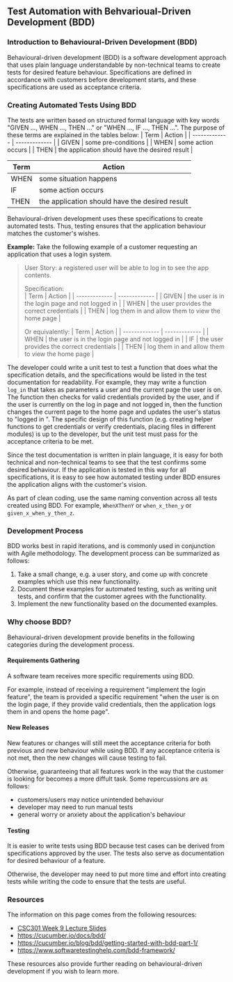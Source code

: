 ## Test Automation with Behvarioual-Driven Development (BDD)

### Introduction to Behavioural-Driven Development (BDD)

Behavioural-driven development (BDD) is a software development approach that uses plain language understandable by non-technical teams to create tests for desired feature behaviour. Specifications are defined in accordance with customers before development starts, and these specifications are used as acceptance criteria. 

### Creating Automated Tests Using BDD

The tests are written based on structured formal language with key words "GIVEN ..., WHEN ..., THEN ..." or "WHEN ..., IF ..., THEN ...". The purpose of these terms are explained in the tables below:
| Term  | Action |
| ------------- | ------------- |
| GIVEN  | some pre-conditions  |
| WHEN  | some action occurs  |
| THEN  | the application should have the desired result |

| Term  | Action |
| ------------- | ------------- |
| WHEN  | some situation happens  |
| IF  | some action occurs  |
| THEN  | the application should have the desired result |

Behavioural-driven development uses these specifications to create automated tests. Thus, testing ensures that the application behaviour matches the customer's wishes.

**Example:** Take the following example of a customer requesting an application that uses a login system.

> User Story: a registered user will be able to log in to see the app contents.
>
> Specification:  
>| Term  | Action |
>| ------------- | ------------- |
>| GIVEN  | the user is in the login page and not logged in  |
>| WHEN  | the user provides the correct credentials  |
>| THEN  | log them in and allow them to view the home page |
>
> Or equivalently:
>| Term  | Action |
>| ------------- | ------------- |
>| WHEN  | the user is in the login page and not logged in  |
>| IF  | the user provides the correct credentials  |
>| THEN  | log them in and allow them to view the home page |

The developer could write a unit test to test a function that does what the specification details, and the specifications would be listed in the test documentation for readability. For example, they may write a function `log_in` that takes as parameters a user and the current page the user is on. The function then checks for valid credentials provided by the user, and if the user is currently on the log in page and not logged in, then the function changes the current page to the home page and updates the user's status to "logged in ". The specific design of this function (e.g. creating helper functions to get credentials or verify credentials, placing files in different modules) is up to the developer, but the unit test must pass for the acceptance criteria to be met.

Since the test documentation is written in plain language, it is easy for both technical and non-technical teams to see that the test confirms some desired behaviour. If the application is tested in this way for all specifications, it is easy to see how automated testing under BDD ensures the application aligns with the customer's vision.

As part of clean coding, use the same naming convention across all tests created using BDD. For example, `WhenXThenY` or `when_x_then_y` or `given_x_when_y_then_z`.

### Development Process

BDD works best in rapid iterations, and is commonly used in conjunction with Agile methodology. The development process can be summarized as follows:  
1. Take a small change, e.g. a user story, and come up with concrete examples which use this new functionality. 
2. Document these examples for automated testing, such as writing unit tests, and confirm that the customer agrees with the functionality.
3. Implement the new functionality based on the documented examples.

### Why choose BDD?

Behavioural-driven development provide benefits in the following categories during the development process.

#### Requirements Gathering

A software team receives more specific requirements using BDD.

For example, instead of receiving a requirement "implement the login feature", the team is provided a specific requirement "when the user is on the login page, if they provide valid credentials, then the application logs them in and opens the home page".

#### New Releases

New features or changes will still meet the acceptance criteria for both previous and new behaviour while using BDD. If any acceptance criteria is not met, then the new changes will cause testing to fail.

Otherwise, guaranteeing that all features work in the way that the customer is looking for becomes a more diffult task. Some repercussions are as follows: 
- customers/users may notice unintended behaviour
- developer may need to run manual tests
- general worry or anxiety about the application's behaviour

#### Testing

It is easier to write tests using BDD because test cases can be derived from specifications approved by the user. The tests also serve as documentation for desired behaviour of a feature.

Otherwise, the developer may need to put more time and effort into creating tests while writing the code to ensure that the tests are useful.

### Resources

The information on this page comes from the following resources:
- [CSC301 Week 9 Lecture Slides](https://q.utoronto.ca/courses/314973/files/28762519?module_item_id=5216884)
- https://cucumber.io/docs/bdd/
- https://cucumber.io/blog/bdd/getting-started-with-bdd-part-1/
- https://www.softwaretestinghelp.com/bdd-framework/

These resources also provide further reading on behavioural-driven development if you wish to learn more.